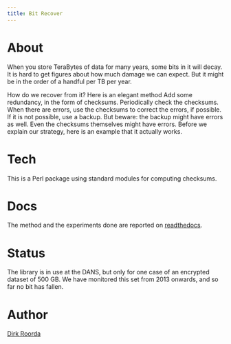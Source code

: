 ```yaml
---
title: Bit Recover
---
```


# About
When you store TeraBytes of data for many years, some bits in it will decay.
It is hard to get figures about how much damage we can expect.
But it might be in the order of a handful per TB per year.

How do we recover from it? Here is an elegant method
Add some redundancy, in the form of checksums.
Periodically check the checksums.
When there are errors, use the checksums to correct the errors, if possible.
If it is not possible, use a backup. But beware: the backup might have errors as well.
Even the checksums themselves might have errors. Before we explain our strategy,
here is an example that it actually works.

# Tech
This is a Perl package using standard modules for computing checksums.

# Docs
The method and the experiments done are reported on
[readthedocs](http://bit-recover.readthedocs.io/en/latest/about.html).

# Status
The library is in use at the DANS, but only for one case of
an encrypted dataset of 500 GB. We have monitored this set from 2013 onwards,
and so far no bit has fallen.

# Author
[Dirk Roorda](https://dans.knaw.nl/en/about/organisation-and-policy/staff/roorda)
